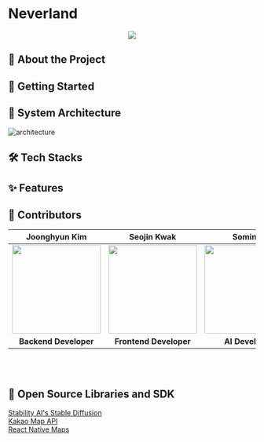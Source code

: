# Neverland
<div align="center">
  <img src="https://github.com/lemonssoju/.github/assets/80838501/f6e8fc29-454e-4093-9f10-3c5bda38f3fc" />
</div>

## 📱 About the Project

## 🚀 Getting Started

## 📌 System Architecture
![architecture](https://github.com/lemonssoju/.github/assets/80838501/f9e6a5f3-fcbe-442b-9314-55874d10bdf4)

## 🛠️ Tech Stacks

## ✨ Features

## 🧩 Contributors
|Joonghyun Kim|Seojin Kwak|Somin Ji|
|:---:|:---:|:---:|
|<img src="https://github.com/JoongHyun-Kim.png" width="180" height="180" >|<img src="https://github.com/SJ-Kwak.png" width="180" height="180" >|<img src="https://github.com/ji-somnie.png" width="180" height="180" >|
| **Backend Developer** | **Frontend Developer**| **AI Developer** |

<br>
<br>

## 🔗 Open Source Libraries and SDK
[Stability AI's Stable Diffusion](https://platform.stability.ai/docs/api-reference#tag/SDXL-and-SD1.6) <br>
[Kakao Map API](https://developers.kakao.com/docs/latest/ko/local/dev-guide) <br>
[React Native Maps](https://github.com/react-native-maps/react-native-maps)

